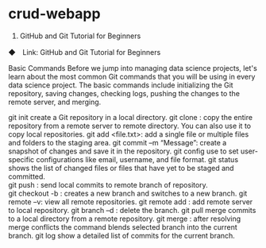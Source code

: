 # crud-webapp

1. GitHub and Git Tutorial for Beginners

◆　Link: GitHub and Git Tutorial for Beginners

Basic Commands
Before we jump into managing data science projects, let's learn about the most common Git commands that you will be using in every data science project. The basic commands include initializing the Git repository, saving changes, checking logs, pushing the changes to the remote server, and merging. 

git init create a Git repository in a local directory.
git clone <remote-repo-address>: copy the entire repository from a remote server to remote directory. You can also use it to copy local repositories.
git add <file.txt>: add a single file or multiple files and folders to the staging area.
git commit –m “Message”: create a snapshot of changes and save it in the repository. 
git config use to set user-specific configurations like email, username, and file format. 
git status shows the list of changed files or files that have yet to be staged and committed.  
git push <remote-name> <branch-name>: send local commits to remote branch of repository.  
git checkout -b <branch-name>: creates a new branch and switches to a new branch.
git remote –v: view all remote repositories.
git remote add <remote-name> <host-or-remoteURL>: add remote server to local repository. 
git branch –d <branch-name>: delete the branch.
git pull merge commits to a local directory from a remote repository. 
git merge <branch-name>: after resolving merge conflicts the command blends selected branch into the current branch.
git log show a detailed list of commits for the current branch.

